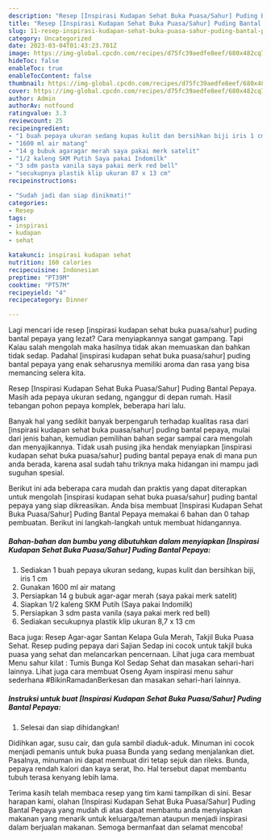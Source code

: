 ```yaml
---
description: "Resep [Inspirasi Kudapan Sehat Buka Puasa/Sahur] Puding Bantal Pepaya Anti Gagal"
title: "Resep [Inspirasi Kudapan Sehat Buka Puasa/Sahur] Puding Bantal Pepaya Anti Gagal"
slug: 11-resep-inspirasi-kudapan-sehat-buka-puasa-sahur-puding-bantal-pepaya-anti-gagal
category: Uncategorized
date: 2023-03-04T01:43:23.701Z
image: https://img-global.cpcdn.com/recipes/d75fc39aedfe8eef/680x482cq70/inspirasi-kudapan-sehat-buka-puasasahur-puding-bantal-pepaya-foto-resep-utama.jpg
hideToc: false
enableToc: true
enableTocContent: false
thumbnail: https://img-global.cpcdn.com/recipes/d75fc39aedfe8eef/680x482cq70/inspirasi-kudapan-sehat-buka-puasasahur-puding-bantal-pepaya-foto-resep-utama.jpg
cover: https://img-global.cpcdn.com/recipes/d75fc39aedfe8eef/680x482cq70/inspirasi-kudapan-sehat-buka-puasasahur-puding-bantal-pepaya-foto-resep-utama.jpg
author: Admin
authorAv: notfound
ratingvalue: 3.3
reviewcount: 25
recipeingredient:
- "1 buah pepaya ukuran sedang kupas kulit dan bersihkan biji iris 1 cm"
- "1600 ml air matang"
- "14 g bubuk agaragar merah saya pakai merk satelit"
- "1/2 kaleng SKM Putih Saya pakai Indomilk"
- "3 sdm pasta vanila saya pakai merk red bell"
- "secukupnya plastik klip ukuran 87 x 13 cm"
recipeinstructions:

- "Sudah jadi dan siap dinikmati!"
categories:
- Resep
tags:
- inspirasi
- kudapan
- sehat

katakunci: inspirasi kudapan sehat 
nutrition: 160 calories
recipecuisine: Indonesian
preptime: "PT39M"
cooktime: "PT57M"
recipeyield: "4"
recipecategory: Dinner

---
```



Lagi mencari ide resep [inspirasi kudapan sehat buka puasa/sahur] puding bantal pepaya yang lezat? Cara menyiapkannya sangat gampang. Tapi Kalau salah mengolah maka hasilnya tidak akan memuaskan dan bahkan tidak sedap. Padahal [inspirasi kudapan sehat buka puasa/sahur] puding bantal pepaya yang enak seharusnya memiliki aroma dan rasa yang bisa memancing selera kita.


Resep [Inspirasi Kudapan Sehat Buka Puasa/Sahur] Puding Bantal Pepaya. Masih ada pepaya ukuran sedang, nganggur di depan rumah. Hasil tebangan pohon pepaya komplek, beberapa hari lalu.

Banyak hal yang sedikit banyak berpengaruh terhadap kualitas rasa dari [inspirasi kudapan sehat buka puasa/sahur] puding bantal pepaya, mulai dari jenis bahan, kemudian pemilihan bahan segar sampai cara mengolah dan menyajikannya. Tidak usah pusing jika hendak menyiapkan [inspirasi kudapan sehat buka puasa/sahur] puding bantal pepaya enak di mana pun anda berada, karena asal sudah tahu triknya maka hidangan ini mampu jadi suguhan spesial.


Berikut ini ada beberapa cara mudah dan praktis yang dapat diterapkan untuk mengolah [inspirasi kudapan sehat buka puasa/sahur] puding bantal pepaya yang siap dikreasikan. Anda bisa membuat [Inspirasi Kudapan Sehat Buka Puasa/Sahur] Puding Bantal Pepaya memakai 6 bahan dan 0 tahap pembuatan. Berikut ini langkah-langkah untuk membuat hidangannya.

<!--inarticleads1-->

##### Bahan-bahan dan bumbu yang dibutuhkan dalam menyiapkan [Inspirasi Kudapan Sehat Buka Puasa/Sahur] Puding Bantal Pepaya:

1. Sediakan 1 buah pepaya ukuran sedang, kupas kulit dan bersihkan biji, iris 1 cm
1. Gunakan 1600 ml air matang
1. Persiapkan 14 g bubuk agar-agar merah (saya pakai merk satelit)
1. Siapkan 1/2 kaleng SKM Putih (Saya pakai Indomilk)
1. Persiapkan 3 sdm pasta vanila (saya pakai merk red bell)
1. Sediakan secukupnya plastik klip ukuran 8,7 x 13 cm


Baca juga: Resep Agar-agar Santan Kelapa Gula Merah, Takjil Buka Puasa Sehat. Resep puding pepaya dari Sajian Sedap ini cocok untuk takjil buka puasa yang sehat dan melancarkan pencernaan. Lihat juga cara membuat Menu sahur kilat : Tumis Bunga Kol Sedap Sehat dan masakan sehari-hari lainnya. Lihat juga cara membuat Oseng Ayam inspirasi menu sahur sederhana #BikinRamadanBerkesan dan masakan sehari-hari lainnya. 

<!--inarticleads2-->

##### Instruksi untuk buat [Inspirasi Kudapan Sehat Buka Puasa/Sahur] Puding Bantal Pepaya:


1. Selesai dan siap dihidangkan!

Didihkan agar, susu cair, dan gula sambil diaduk-aduk. Minuman ini cocok menjadi pemanis untuk buka puasa Bunda yang sedang menjalankan diet. Pasalnya, minuman ini dapat membuat diri tetap sejuk dan rileks. Bunda, pepaya rendah kalori dan kaya serat, lho. Hal tersebut dapat membantu tubuh terasa kenyang lebih lama. 

Terima kasih telah membaca resep yang tim kami tampilkan di sini. Besar harapan kami, olahan [Inspirasi Kudapan Sehat Buka Puasa/Sahur] Puding Bantal Pepaya yang mudah di atas dapat membantu anda menyiapkan makanan yang menarik untuk keluarga/teman ataupun menjadi inspirasi dalam berjualan makanan. Semoga bermanfaat dan selamat mencoba!
